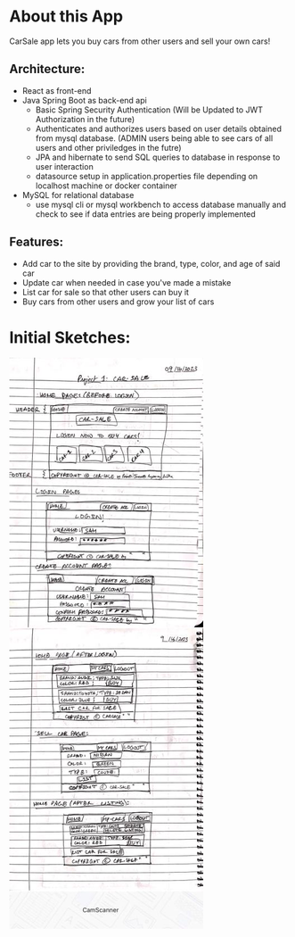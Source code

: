 # About this App
CarSale app lets you buy cars from other users and sell your own cars!

## Architecture:
- React as front-end
- Java Spring Boot as back-end api
    - Basic Spring Security Authentication (Will be Updated to JWT Authorization in the future)
    - Authenticates and authorizes users based on user details obtained from mysql database. (ADMIN users being able to see cars of all users and other priviledges in the futre)
    - JPA and hibernate to send SQL queries to database in response to user interaction
    - datasource setup in application.properties file depending on localhost machine or docker container
- MySQL for relational database
    - use mysql cli or mysql workbench to access database manually and check to see if data entries are being properly implemented

## Features:
- Add car to the site by providing the brand, type, color, and age of said car
- Update car when needed in case you've made a mistake
- List car for sale so that other users can buy it
- Buy cars from other users and grow your list of cars






# Initial Sketches:
![Sketches for Car Sale Website](./images/CRUD_1_Sketches.png?)